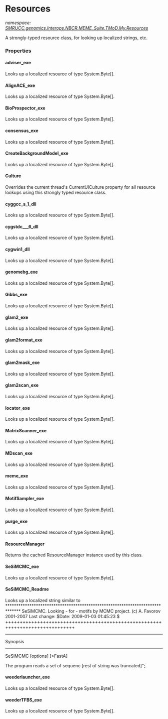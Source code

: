 ﻿# Resources
_namespace: [SMRUCC.genomics.Interops.NBCR.MEME_Suite.TMoD.My.Resources](./index.md)_

A strongly-typed resource class, for looking up localized strings, etc.




### Properties

#### adviser_exe
Looks up a localized resource of type System.Byte[].
#### AlignACE_exe
Looks up a localized resource of type System.Byte[].
#### BioProspector_exe
Looks up a localized resource of type System.Byte[].
#### consensus_exe
Looks up a localized resource of type System.Byte[].
#### CreateBackgroundModel_exe
Looks up a localized resource of type System.Byte[].
#### Culture
Overrides the current thread's CurrentUICulture property for all
 resource lookups using this strongly typed resource class.
#### cyggcc_s_1_dll
Looks up a localized resource of type System.Byte[].
#### cygstdc___6_dll
Looks up a localized resource of type System.Byte[].
#### cygwin1_dll
Looks up a localized resource of type System.Byte[].
#### genomebg_exe
Looks up a localized resource of type System.Byte[].
#### Gibbs_exe
Looks up a localized resource of type System.Byte[].
#### glam2_exe
Looks up a localized resource of type System.Byte[].
#### glam2format_exe
Looks up a localized resource of type System.Byte[].
#### glam2mask_exe
Looks up a localized resource of type System.Byte[].
#### glam2scan_exe
Looks up a localized resource of type System.Byte[].
#### locator_exe
Looks up a localized resource of type System.Byte[].
#### MatrixScanner_exe
Looks up a localized resource of type System.Byte[].
#### MDscan_exe
Looks up a localized resource of type System.Byte[].
#### meme_exe
Looks up a localized resource of type System.Byte[].
#### MotifSampler_exe
Looks up a localized resource of type System.Byte[].
#### purge_exe
Looks up a localized resource of type System.Byte[].
#### ResourceManager
Returns the cached ResourceManager instance used by this class.
#### SeSiMCMC_exe
Looks up a localized resource of type System.Byte[].
#### SeSiMCMC_Readme
Looks up a localized string similar to ******************************************************************************
SeSiMCMC. Looking - for - motifs by MCMC project. (c) A. Favorov 2001-2007
Last change: $Date: 2009-01-03 01:45:23 $
++++++++++++++++++++++++++++++++++++++++++++++++++++++++++++++++++++++++++++++

****************************************************************************
Synopsis
****************************************************************************
SeSiMCMC [options] [<FastA]

The program reads a set of sequenc [rest of string was truncated]";.
#### weederlauncher_exe
Looks up a localized resource of type System.Byte[].
#### weederTFBS_exe
Looks up a localized resource of type System.Byte[].
